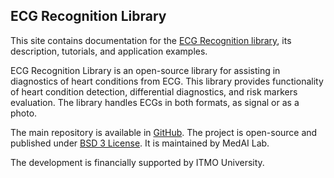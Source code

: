 ## ECG Recognition Library

This site contains documentation for the [ECG Recognition library](https://github.com/aimclub/ECG), its description, tutorials, and application examples.

ECG Recognition Library is an open-source library for assisting in diagnostics of heart conditions from ECG. This library provides functionality of heart condition detection, differential diagnostics, and risk markers evaluation. The library handles ECGs in both formats, as signal or as a photo.

The main repository is available in [GitHub](https://github.com/aimclub/ECG). The project is open-source and published under [BSD 3 License](https://github.com/aimclub/ECG/blob/main/LICENSE). It is maintained by MedAI Lab.

The development is financially supported by ITMO University.
